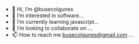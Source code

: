 - 👋 Hi, I’m @busecolgunes
- 👀 I’m interested in software...
- 🌱 I’m currently learning javascript...
- 💞️ I’m looking to collaborate on ...
- 📫 How to reach me busecolgunes@gmail.com ...

<!---
busecolgunes/busecolgunes is a ✨ special ✨ repository because its `README.md` (this file) appears on your GitHub profile.
You can click the Preview link to take a look at your changes.
--->
